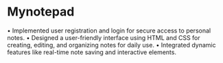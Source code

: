 # Mynotepad
• Implemented user registration and login for secure access to personal notes. • Designed a user-friendly interface using HTML and CSS for creating, editing, and organizing notes for daily use. • Integrated dynamic features like real-time note saving and interactive elements.
